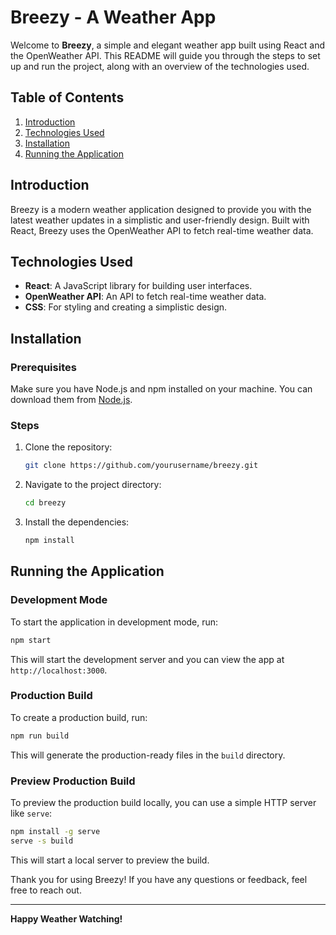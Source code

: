 # Breezy - A Weather App

Welcome to **Breezy**, a simple and elegant weather app built using React and the OpenWeather API. This README will guide you through the steps to set up and run the project, along with an overview of the technologies used.

## Table of Contents
1. [Introduction](#introduction)
2. [Technologies Used](#technologies-used)
3. [Installation](#installation)
4. [Running the Application](#running-the-application)

## Introduction
Breezy is a modern weather application designed to provide you with the latest weather updates in a simplistic and user-friendly design. Built with React, Breezy uses the OpenWeather API to fetch real-time weather data.

## Technologies Used
- **React**: A JavaScript library for building user interfaces.
- **OpenWeather API**: An API to fetch real-time weather data.
- **CSS**: For styling and creating a simplistic design.

## Installation

### Prerequisites
Make sure you have Node.js and npm installed on your machine. You can download them from [Node.js](https://nodejs.org/).

### Steps
1. Clone the repository:
    ```bash
    git clone https://github.com/yourusername/breezy.git
    ```
2. Navigate to the project directory:
    ```bash
    cd breezy
    ```
3. Install the dependencies:
    ```bash
    npm install
    ```

## Running the Application

### Development Mode
To start the application in development mode, run:
```bash
npm start
```
This will start the development server and you can view the app at `http://localhost:3000`.

### Production Build
To create a production build, run:
```bash
npm run build
```
This will generate the production-ready files in the `build` directory.

### Preview Production Build
To preview the production build locally, you can use a simple HTTP server like `serve`:
```bash
npm install -g serve
serve -s build
```
This will start a local server to preview the build.


Thank you for using Breezy! If you have any questions or feedback, feel free to reach out.

---

**Happy Weather Watching!**
